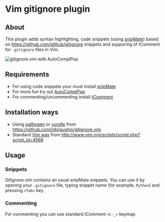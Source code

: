 Vim gitignore plugin
====================

About
-----

This plugin adds syntax highlighting, code snippets
(using [snipMate](https://github.com/msanders/snipmate.vim))
based on https://github.com/github/gitignore snippets
and supporing of tComment for `.gitignore` files in Vim.

![gitignore.vim with AutoComplPop](http://i.imgur.com/7WeBUds.png)


Requirements
------------

* For using code snippets your must install
[snipMate](https://github.com/msanders/snipmate.vim)
* For more fun try out [AutoComplPop](http://www.vim.org/scripts/script.php?script_id=1879)
* For commenting/uncommenting install
[tComment](https://github.com/tomtom/tcomment_vim)


Installation ways
-----------------

* Using [pathogen](https://github.com/tpope/vim-pathogen)
or [vundle](https://github.com/gmarik/vundle) from
https://github.com/rdolgushin/gitignore.vim
* Standard [Vim way](http://vimdoc.sourceforge.net/htmldoc/usr_05.html#add-plugin)
from http://www.vim.org/scripts/script.php?script_id=4568


Usage
-----

### Snippets

Gitignore.vim contains an usual snipMate snippets. You can use it by
opening your `.gitignore` file, typing snippet name (for example, `Python`)
and pressing `<Tab>` key.

### Commenting

For commenting you can use standard tComment `<C-_>` keymap.

